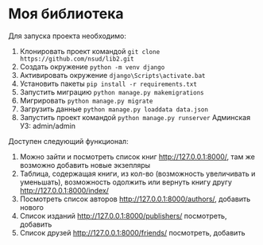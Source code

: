 # Моя библиотека

Для запуска проекта необходимо: 

1. Клонировать проект командой ```git clone https://github.com/nsud/lib2.git```
2. Создать окружение ```python -m venv django```
3. Активировать окружение ```django\Scripts\activate.bat```
4. Установить пакеты ```pip install -r requirements.txt```
5. Запустить миграцию ```python manage.py makemigrations```
6. Мигрировать ```python manage.py migrate```
7. Загрузить данные ```python manage.py loaddata data.json```
8. Запустить проект командой ```python manage.py runserver```
Админская УЗ: admin/admin





Доступен следующий функционал:
1. Можно зайти и посмотреть список книг http://127.0.0.1:8000/, там же возможно добавить новые экзепляры
2. Таблица, содержащая книги, из кол-во (возможность увеличивать и уменьшать), возможность одолжить или вернуть книгу другу http://127.0.0.1:8000/index/
3. Посмотреть список авторов http://127.0.0.1:8000/authors/, добавить нового
4. Список изданий  http://127.0.0.1:8000/publishers/ посмотреть, добавить
5. Список друзей http://127.0.0.1:8000/friends/ посмотреть, добавить
